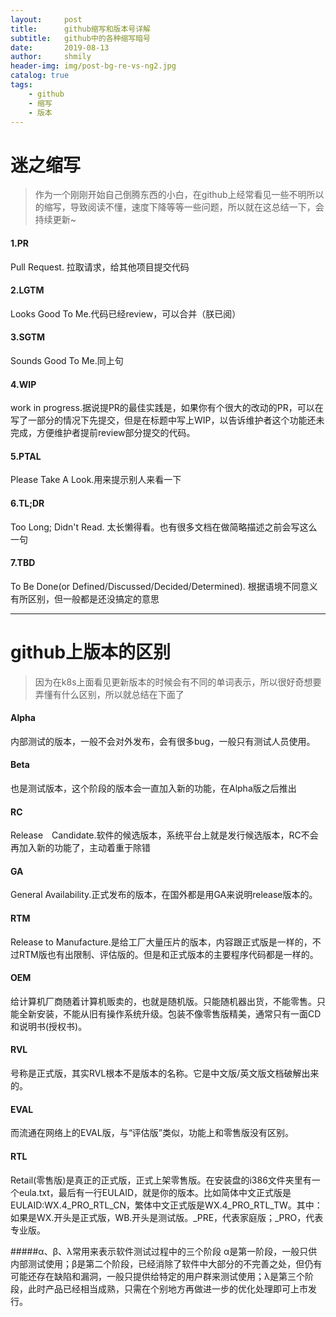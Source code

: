 ```yaml
---
layout:     post
title:      github缩写和版本号详解
subtitle:   github中的各种缩写暗号
date:       2019-08-13
author:     shmily
header-img: img/post-bg-re-vs-ng2.jpg
catalog: true
tags:
    - github
    - 缩写
    - 版本
---
```



# 迷之缩写

>作为一个刚刚开始自己倒腾东西的小白，在github上经常看见一些不明所以的缩写，导致阅读不懂，速度下降等等一些问题，所以就在这总结一下，会持续更新~



#### 1.PR
Pull Request. 拉取请求，给其他项目提交代码

#### 2.LGTM

Looks Good To Me.代码已经review，可以合并（朕已阅）

#### 3.SGTM

Sounds Good To Me.同上句

#### 4.WIP
work in progress.据说提PR的最佳实践是，如果你有个很大的改动的PR，可以在写了一部分的情况下先提交，但是在标题中写上WIP，以告诉维护者这个功能还未完成，方便维护者提前review部分提交的代码。

#### 5.PTAL
Please Take A Look.用来提示别人来看一下

#### 6.TL;DR 
Too Long; Didn't Read. 太长懒得看。也有很多文档在做简略描述之前会写这么一句

#### 7.TBD
To Be Done(or Defined/Discussed/Decided/Determined). 根据语境不同意义有所区别，但一般都是还没搞定的意思

--------------------------------
# github上版本的区别
>因为在k8s上面看见更新版本的时候会有不同的单词表示，所以很好奇想要弄懂有什么区别，所以就总结在下面了

#### Alpha
内部测试的版本，一般不会对外发布，会有很多bug，一般只有测试人员使用。
#### Beta 
也是测试版本，这个阶段的版本会一直加入新的功能，在Alpha版之后推出
#### RC
Release　Candidate.软件的候选版本，系统平台上就是发行候选版本，RC不会再加入新的功能了，主动着重于除错
#### GA
General Availability.正式发布的版本，在国外都是用GA来说明release版本的。
#### RTM
Release to Manufacture.是给工厂大量压片的版本，内容跟正式版是一样的，不过RTM版也有出限制、评估版的。但是和正式版本的主要程序代码都是一样的。 

#### OEM
给计算机厂商随着计算机贩卖的，也就是随机版。只能随机器出货，不能零售。只能全新安装，不能从旧有操作系统升级。包装不像零售版精美，通常只有一面CD和说明书(授权书)。 

#### RVL
号称是正式版，其实RVL根本不是版本的名称。它是中文版/英文版文档破解出来的。 

#### EVAL
而流通在网络上的EVAL版，与“评估版”类似，功能上和零售版没有区别。 

#### RTL
Retail(零售版)是真正的正式版，正式上架零售版。在安装盘的i386文件夹里有一个eula.txt，最后有一行EULAID，就是你的版本。比如简体中文正式版是EULAID:WX.4_PRO_RTL_CN，繁体中文正式版是WX.4_PRO_RTL_TW。其中：如果是WX.开头是正式版，WB.开头是测试版。_PRE，代表家庭版；_PRO，代表专业版。 

#####α、β、λ常用来表示软件测试过程中的三个阶段
α是第一阶段，一般只供内部测试使用；β是第二个阶段，已经消除了软件中大部分的不完善之处，但仍有可能还存在缺陷和漏洞，一般只提供给特定的用户群来测试使用；λ是第三个阶段，此时产品已经相当成熟，只需在个别地方再做进一步的优化处理即可上市发行。